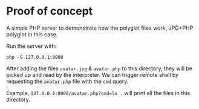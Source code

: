 # Proof of concept

A simple PHP server to demonstrate how the polyglot files work, JPG+PHP polyglot in this case.

Run the server with:
```
php -S 127.0.0.1:8000
```

After adding the files `avatar.jpg` & `avatar.php` to this directory, they will be picked up and read by the interpreter. We can trigger remote shell by requesting the `avatar.php` file with the `cmd` query. 

Example, `127.0.0.1:8000/avatar.php?cmd=ls .` will print all the files in this directory.

<!-- Run the PHP web server with: php -S 127.0.0.1:8000 -->
